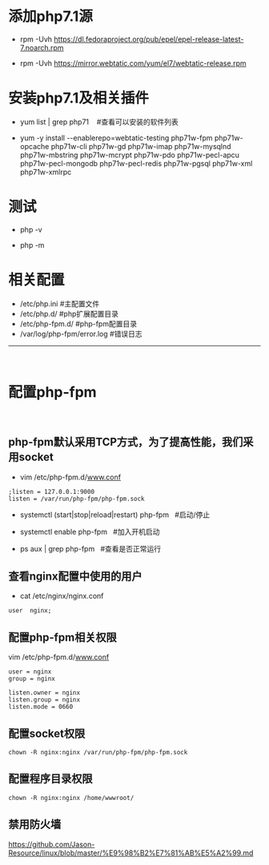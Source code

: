 # 添加php7.1源

- rpm -Uvh https://dl.fedoraproject.org/pub/epel/epel-release-latest-7.noarch.rpm

- rpm -Uvh https://mirror.webtatic.com/yum/el7/webtatic-release.rpm

# 安装php7.1及相关插件

- yum list | grep php71    #查看可以安装的软件列表

- yum -y install --enablerepo=webtatic-testing php71w-fpm php71w-opcache php71w-cli php71w-gd php71w-imap php71w-mysqlnd php71w-mbstring php71w-mcrypt php71w-pdo php71w-pecl-apcu php71w-pecl-mongodb php71w-pecl-redis php71w-pgsql php71w-xml php71w-xmlrpc

# 测试

- php -v

- php -m

# 相关配置
- /etc/php.ini            #主配置文件
- /etc/php.d/   		      #php扩展配置目录
- /etc/php-fpm.d/		      #php-fpm配置目录
- /var/log/php-fpm/error.log  #错误日志
---
 
# 配置php-fpm
 
## php-fpm默认采用TCP方式，为了提高性能，我们采用socket
- vim /etc/php-fpm.d/www.conf
```
;listen = 127.0.0.1:9000
listen = /var/run/php-fpm/php-fpm.sock
```

- systemctl (start|stop|reload|restart) php-fpm   #启动/停止

- systemctl enable php-fpm    #加入开机启动

- ps aux | grep php-fpm   #查看是否正常运行
 
## 查看nginx配置中使用的用户
- cat /etc/nginx/nginx.conf
```
user  nginx;
```

## 配置php-fpm相关权限

vim /etc/php-fpm.d/www.conf

```
user = nginx
group = nginx

listen.owner = nginx
listen.group = nginx
listen.mode = 0660
```

## 配置socket权限
```
chown -R nginx:nginx /var/run/php-fpm/php-fpm.sock
```

## 配置程序目录权限
```
chown -R nginx:nginx /home/wwwroot/
```

## 禁用防火墙
https://github.com/Jason-Resource/linux/blob/master/%E9%98%B2%E7%81%AB%E5%A2%99.md
